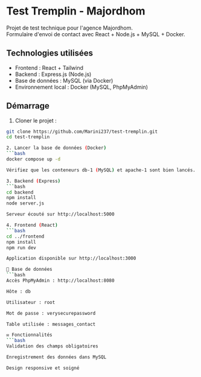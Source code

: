 # Test Tremplin - Majordhom

Projet de test technique pour l'agence Majordhom.  
Formulaire d'envoi de contact avec React + Node.js + MySQL + Docker.

## Technologies utilisées

- Frontend : React + Tailwind
- Backend : Express.js (Node.js)
- Base de données : MySQL (via Docker)
- Environnement local : Docker (MySQL, PhpMyAdmin)

## Démarrage

1. Cloner le projet :
```bash
git clone https://github.com/Marini237/test-tremplin.git
cd test-tremplin

2. Lancer la base de données (Docker)
```bash
docker compose up -d

Vérifiez que les conteneurs db-1 (MySQL) et apache-1 sont bien lancés.

3. Backend (Express)
```bash
cd backend
npm install
node server.js

Serveur écouté sur http://localhost:5000

4. Frontend (React)
```bash
cd ../frontend
npm install
npm run dev

Application disponible sur http://localhost:3000

📂 Base de données
```bash
Accès PhpMyAdmin : http://localhost:8080

Hôte : db

Utilisateur : root

Mot de passe : verysecurepassword

Table utilisée : messages_contact

✉️ Fonctionnalités
```bash
Validation des champs obligatoires

Enregistrement des données dans MySQL

Design responsive et soigné
